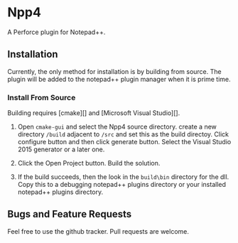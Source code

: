 # Npp4

A Perforce plugin for Notepad++.

## Installation

Currently, the only method for installation is by building from source. The plugin will be added to the notepad++ plugin manager when it is prime time.

### Install From Source

Building requires [cmake][] and [Microsoft Visual Studio][].

1. Open `cmake-gui` and select the Npp4 source directory. create a new directory `/build` adjacent to `/src` and set this as the build directoy. Click configure button and then click generate button. Select the Visual Studio 2015 generator or a later one. 

2. Click the Open Project button. Build the solution.

3. If the build succeeds, then the look in the `build\bin` directory for the dll. Copy this to a debugging notepad++ plugins directory or your installed notepad++ plugins directory. 

## Bugs and Feature Requests

Feel free to use the github tracker. Pull requests are welcome.